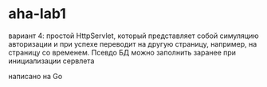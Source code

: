 # aha-lab1

вариант 4: простой HttpServlet, который представляет собой симуляцию авторизации и при успехе переводит на другую страницу, например, на страницу со временем. Псевдо БД можно заполнить заранее при инициализации сервлета

написано на Go
